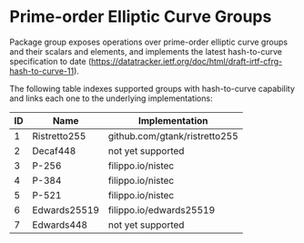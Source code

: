 # Prime-order Elliptic Curve Groups

Package group exposes operations over prime-order elliptic curve groups and their scalars and elements, and implements 
the latest hash-to-curve specification to date (https://datatracker.ietf.org/doc/html/draft-irtf-cfrg-hash-to-curve-11).

The following table indexes supported groups with hash-to-curve capability and links each one to the underlying implementations:

| ID  | Name         | Implementation                |
|-----|--------------|-------------------------------|
| 1   | Ristretto255 | github.com/gtank/ristretto255 |
| 2   | Decaf448     | not yet supported             |
| 3   | P-256        | filippo.io/nistec             |
| 4   | P-384        | filippo.io/nistec             |
| 5   | P-521        | filippo.io/nistec             |
| 6   | Edwards25519 | filippo.io/edwards25519       |
| 7   | Edwards448   | not yet supported             |
